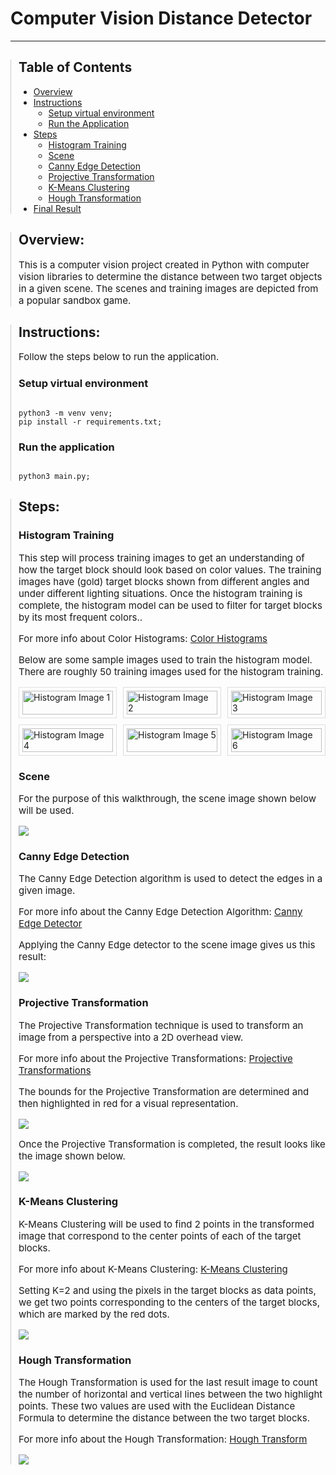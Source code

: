 <style>
  p {
    font-size: 15px;
  }
</style>

<h1>Computer Vision Distance Detector</h1>
<hr>

<div style="border-left: 1px solid #ccc; padding-left: 12px;">
<h2>Table of Contents</h2>
<ul>
    <li><a href="#overview">Overview</a></li>
    <li><a href="#instructions">Instructions</a>
        <ul>
            <li><a href="#setup-virtual-environment">Setup virtual environment</a></li>
            <li><a href="#run-app">Run the Application</a></li>
        </ul>
    </li>
    <li><a href="#steps">Steps</a>
        <ul>
            <li><a href="#histogram-training">Histogram Training</a></li>
            <li><a href="#scene">Scene</a></li>
            <li><a href="#canny-edge">Canny Edge Detection</a></li>
            <li><a href="#projective-transformation">Projective Transformation</a></li>
            <li><a href="#k-means">K-Means Clustering</a></li>
            <li><a href="#hough-transform">Hough Transformation</a></li>
        </ul>
    </li>
    <li><a href="#final-result">Final Result</a></li>


</ul>
</div>

<div style="border-left: 1px solid #ccc; padding-left: 12px;" id="overview">
<h2>Overview:</h2>
<p>
This is a computer vision project created in Python with computer vision libraries to
determine the distance between two target objects in a given scene. The scenes and training images
are depicted from a popular sandbox game.
</p>
</div>


<div style="border-left: 1px solid #ccc; padding-left: 12px;" id="instructions">
<h2>Instructions:</h2>

<p>
Follow the steps below to run the application.
</p>

<h3 id="setup-virtual-environment">
Setup virtual environment
</h3>
<pre><code class="language-bash">
python3 -m venv venv;
pip install -r requirements.txt;
</code></pre>

<h3 id="run-app">
Run the application
</h3>
<pre><code class="language-bash">
python3 main.py;
</code></pre>

</div>

<div style="border-left: 1px solid #ccc; padding-left: 12px;" id="steps">
<h2>Steps:</h2>

<h3 id="histogram-training">
Histogram Training
</h3>

<p>
This step will process training images to get an understanding of
how the target block should look based on color values. The training images have (gold) target blocks shown
from different angles and under different lighting situations. Once the histogram training is complete,
the histogram model can be used to filter for target blocks by its most frequent colors..
</p>

<p>For more info about Color Histograms:
    <a href="https://en.wikipedia.org/wiki/https://en.wikipedia.org/wiki/Color_histogram" target="_blank">Color Histograms</a>
</p>

<p>
Below are some sample images used to train the histogram model.
There are roughly 50 training images used for the histogram training.
</p>


<div style="display: grid; grid-template-columns: repeat(3, 1fr); gap: 10px;">
  <div style="border: 1px solid #dddd; padding: 5px;">
    <a href="histogram_training/raw/41.png">
    <img src="histogram_training/raw/41.png" alt="Histogram Image 1" style="width: 100%;">
    </a>
  </div>
 <div style="border: 1px solid #ddd; padding: 5px;">
    <a href="histogram_training/raw/42.png">
    <img src="histogram_training/raw/42.png" alt="Histogram Image 2" style="width: 100%;">
    </a>
  </div>
 <div style="border: 1px solid #ddd; padding: 5px;">
    <a href="histogram_training/raw/43.png">
    <img src="histogram_training/raw/43.png" alt="Histogram Image 3" style="width: 100%;">
    </a>
  </div>
 <div style="border: 1px solid #ddd; padding: 5px;">
    <a href="histogram_training/raw/14.png">
    <img src="histogram_training/raw/14.png" alt="Histogram Image 4" style="width: 100%;">
    </a>
  </div>
 <div style="border: 1px solid #ddd; padding: 5px;">
    <a href="histogram_training/raw/22.png">
    <img src="histogram_training/raw/22.png" alt="Histogram Image 5" style="width: 100%;">
    </a>
  </div>
 <div style="border: 1px solid #ddd; padding: 5px;">
    <a href="histogram_training/raw/33.png">
    <img src="histogram_training/raw/33.png" alt="Histogram Image 6" style="width: 100%;">
    </a>
  </div>

</div>


<h3 id="scene">
Scene
</h3>
<p>
For the purpose of this walkthrough, the scene image shown below will be used.
</p>

<img src="scene/14.png">


<h3 id="canny-edge">
Canny Edge Detection
</h3>
<p>The Canny Edge Detection algorithm is used to detect the edges in a given image.</p>
<p>For more info about the Canny Edge Detection Algorithm:
    <a href="https://en.wikipedia.org/wiki/Canny_edge_detector" target="_blank">Canny Edge
        Detector</a>
</p>
<p>Applying the Canny Edge detector to the scene image gives us this result:</p>
<img src="step_results/r.png">

<h3 id="projective-transformation">
Projective Transformation
</h3>
<p>                        
The Projective Transformation technique is used to transform an image from a perspective
into a 2D overhead view.
</p>

<p>For more info about the Projective Transformations:
    <a href="https://www.graphicsmill.com/docs/gm5/Transformations.htm" target="_blank">Projective Transformations</a>
</p>

<p>                        
The bounds for the Projective Transformation are determined and then highlighted in red for a visual representation.
</p>
<img src="step_results/r_lined.png">

<p>                        
Once the Projective Transformation is completed, the result looks like the image shown below.
</p>
<img src="step_results/transformed.png">


<h3 id="k-means">
K-Means Clustering
</h3>
<p>
K-Means Clustering will be used to find 2 points in the transformed image that
correspond to the center points of each of the target blocks.
</p>

<p>For more info about K-Means Clustering:
    <a href="https://en.wikipedia.org/wiki/K-means_clustering" target="_blank">K-Means Clustering</a>
</p>
<p>Setting K=2 and using the pixels in the target blocks as data points, we get two points corresponding to the centers 
of the target blocks, which are marked by the red dots.
</p>

<img src="step_results/kmeans_centers.png">

<h3 id="hough-transform">
Hough Transformation
</h3>

<p>
The Hough Transformation is used for the last result image to count the number of horizontal and vertical lines between the two highlight
points. These two values are used with the Euclidean Distance Formula to determine the distance between the two target blocks.
</p>

<p>For more info about the Hough Transformation:
    <a href="https://en.wikipedia.org/wiki/Hough_transform" target="_blank">Hough Transform</a>
</p>

<img src="step_results/hough_lined.png">
</div>
